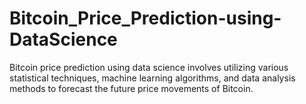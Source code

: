 # Bitcoin_Price_Prediction-using-DataScience
Bitcoin price prediction using data science involves utilizing various statistical techniques, machine learning algorithms, and data analysis methods to forecast the future price movements of Bitcoin.
